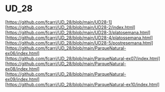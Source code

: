 # UD_28

[https://github.com/fcarri/UD_28/blob/main/UD28-1]
[https://github.com/fcarri/UD_28/blob/main/UD28-2/index.html]
[https://github.com/fcarri/UD_28/blob/main/UD28-3/platosemana.html]
[https://github.com/fcarri/UD_28/blob/main/UD28-4/platossemana.html]
[https://github.com/fcarri/UD_28/blob/main/UD28-5/postresemana.html]
[https://github.com/fcarri/UD_28/blob/main/ParqueNatural-ex06/index.html]
[https://github.com/fcarri/UD_28/blob/main/ParqueNatural-ex07/index.html]
[https://github.com/fcarri/UD_28/blob/main/ParqueNatural-ex08/index.html]
[https://github.com/fcarri/UD_28/blob/main/ParqueNatural-ex09/index.html]
[https://github.com/fcarri/UD_28/blob/main/ParqueNatural-ex10/index.html]
